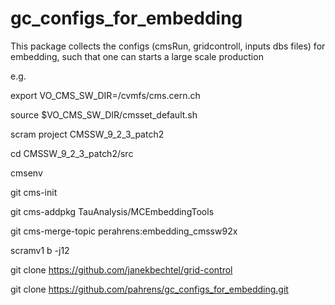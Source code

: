 # gc_configs_for_embedding

This package collects the configs (cmsRun, gridcontroll, inputs dbs files) for embedding, such that one can starts a large scale production


e.g.

export VO_CMS_SW_DIR=/cvmfs/cms.cern.ch

source $VO_CMS_SW_DIR/cmsset_default.sh

scram project CMSSW_9_2_3_patch2

cd CMSSW_9_2_3_patch2/src

cmsenv

git cms-init

git cms-addpkg TauAnalysis/MCEmbeddingTools

git cms-merge-topic perahrens:embedding_cmssw92x

scramv1 b -j12

git clone https://github.com/janekbechtel/grid-control

git clone https://github.com/pahrens/gc_configs_for_embedding.git
